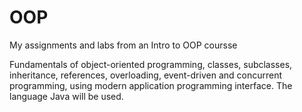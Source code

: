 # OOP
My assignments and labs from an Intro to OOP coursse

Fundamentals of object-oriented programming, classes, subclasses, inheritance, references, overloading, event-driven and concurrent programming, using modern application programming interface. The language Java will be used.
